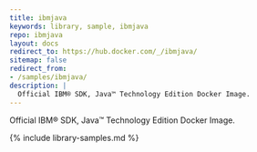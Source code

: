 ```yaml
---
title: ibmjava
keywords: library, sample, ibmjava
repo: ibmjava
layout: docs
redirect_to: https://hub.docker.com/_/ibmjava/
sitemap: false
redirect_from:
- /samples/ibmjava/
description: |
  Official IBM® SDK, Java™ Technology Edition Docker Image.
---
```


Official IBM® SDK, Java™ Technology Edition Docker Image.


{% include library-samples.md %}
